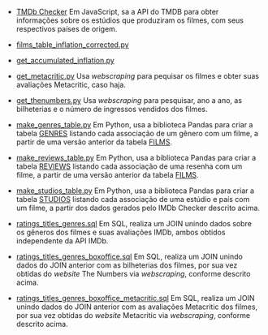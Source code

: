* [TMDb Checker](tmdb-checker)
Em JavaScript, sa a API do TMDB para obter informações sobre os estúdios que produziram os filmes, com seus respectivos países de origem.

* [films_table_inflation_corrected.py](films_table_inflation_corrected.py)

* [get_accumulated_inflation.py](get_accumulated_inflation.py)
 
* [get_metacritic.py](get_metacritic.py)
Usa *webscraping* para pequisar os filmes e obter suas avaliações Metacritic, caso haja.

* [get_thenumbers.py](get_thenumbers.py)
Usa *webscraping* para pesquisar, ano a ano, as bilheterias e o número de ingressos vendidos dos filmes.

* [make_genres_table.py](make_genres_table.py)
Em Python, usa a biblioteca Pandas para criar a tabela [GENRES](../data/processed/genres_table.csv) listando cada associação de um gênero com um filme, a partir de uma versão anterior da tabela [FILMS](../data/processed/films_table.csv).

* [make_reviews_table.py](make_reviews_table.py)
Em Python, usa a biblioteca Pandas para criar a tabela [REVIEWS](../data/processed/reviews_table.csv) listando cada associação de uma resenha com um filme, a partir de uma versão anterior da tabela [FILMS](../data/processed/films_table.csv).

* [make_studios_table.py](make_studios_table.py)
Em Python, usa a biblioteca Pandas para criar a tabela [STUDIOS](../data/processed/studios_table.csv) listando cada associação de uma estúdio e país com um filme, a partir dos dados gerados pelo IMDb Checker descrito acima.

* [ratings_titles_genres.sql](ratings_titles_genres.sql])
Em SQL, realiza um JOIN unindo dados sobre os gêneros dos filmes e suas avaliações IMDb, ambos obtidos independente da API IMDb.

* [ratings_titles_genres_boxoffice.sql](ratings_titles_genres_boxoffice.sql])
Em SQL, realiza um JOIN unindo dados do JOIN anterior com as bilheterias dos filmes, por sua vez obtidas do *website* The Numbers via *webscraping*, conforme descrito acima.

* [ratings_titles_genres_boxoffice_metacritic.sql](ratings_titles_genres_boxoffice_metacritic.sql])
Em SQL, realiza um JOIN unindo dados do JOIN anterior com as avaliações Metacritic dos filmes, por sua vez obtidas do *website* Metacritic via *webscraping*, conforme descrito acima.
